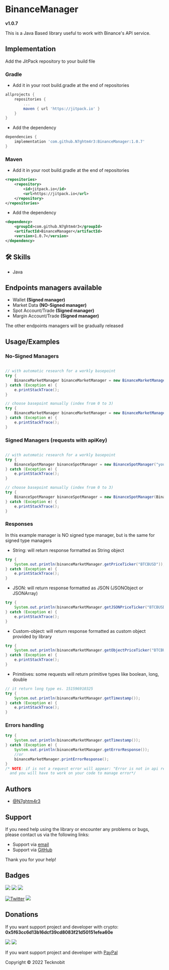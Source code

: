 # BinanceManager
**v1.0.7**

This is a Java Based library useful to work with Binance's API service.

## Implementation

Add the JitPack repository to your build file

### Gradle

- Add it in your root build.gradle at the end of repositories

```gradle
allprojects {
    repositories {
        ...
        maven { url 'https://jitpack.io' }
    }
}
```
- Add the dependency

```gradle
dependencies {
	implementation 'com.github.N7ghtm4r3:BinanceManager:1.0.7'
}
```

### Maven

- Add it in your root build.gradle at the end of repositories

```xml
<repositories>
    <repository>
        <id>jitpack.io</id>
        <url>https://jitpack.io</url>
    </repository>
</repositories>
```
- Add the dependency

```xml
<dependency>
    <groupId>com.github.N7ghtm4r3</groupId>
    <artifactId>BinanceManager</artifactId>
    <version>1.0.7</version>
</dependency>
```

## 🛠 Skills
- Java

## Endpoints managers available

- Wallet **(Signed manager)**
- Market Data **(NO-Signed manager)**
- Spot Account/Trade **(Signed manager)**
- Margin Account/Trade **(Signed manager)**

The other endpoints managers will be gradually released


## Usage/Examples

### No-Signed Managers

```java

// with automatic research for a workly basepoint
try {
    BinanceMarketManager binanceMarketManager = new BinanceMarketManager();
} catch (Exception e) {
    e.printStackTrace();
}

// choose basepoint manually (index from 0 to 3)
try {
    BinanceMarketManager binanceMarketManager = new BinanceMarketManager(BinanceManager.BASE_ENDPOINTS.get(0));
} catch (Exception e) {
    e.printStackTrace();
}
```

### Signed Managers (requests with apiKey)

```java

// with automatic research for a workly basepoint
try {
    BinanceSpotManager binanceSpotManager = new BinanceSpotManager("yourApiKey", "yourSecretKey");
} catch (Exception e) {
    e.printStackTrace();
}

// choose basepoint manually (index from 0 to 3)
try {
    BinanceSpotManager binanceSpotManager = new BinanceSpotManager(BinanceManager.BASE_ENDPOINTS.get(0), "yourApiKey", "yourSecretKey");
} catch (Exception e) {
    e.printStackTrace();
}
```

### Responses

In this example manager is NO signed type manager, but is the same for signed type managers

- String: will return response formatted as String object

```java
try {
    System.out.println(binanceMarketManager.getPriceTicker("BTCBUSD"));
} catch (Exception e) {
    e.printStackTrace();
}
```

- JSON: will return response formatted as JSON (JSONObject or JSONArray)

```java
try {
    System.out.println(binanceMarketManager.getJSONPriceTicker("BTCBUSD"));
} catch (Exception e) {
    e.printStackTrace();
}
```

- Custom-object: will return response formatted as custom object provided by library

```java
try {
    System.out.println(binanceMarketManager.getObjectPriceTicker("BTCBUSD"));
} catch (Exception e) {
    e.printStackTrace();
}
```

- Primitives: some requests will return primitive types like boolean, long, double

```java
// it return long type es. 151596910325
try {
    System.out.println(binanceMarketManager.getTimestamp());
} catch (Exception e) {
    e.printStackTrace();
}
```

### Errors handling

```java
try {
    System.out.println(binanceMarketManager.getTimestamp());
} catch (Exception e) {
    System.out.println(binanceMarketManager.getErrorResponse());
    //or
    binanceMarketManager.printErrorResponse(); 
}
/* NOTE: if is not a request error will appear: "Error is not in api request, check out your code"
  and you will have to work on your code to manage error*/
```

## Authors

- [@N7ghtm4r3](https://www.github.com/N7ghtm4r3)

## Support

If you need help using the library or encounter any problems or bugs, please contact us via the following links:

- Support via <a href="mailto:infotecknobitcompany@gmail.com">email</a>
- Support via <a href="https://github.com/N7ghtm4r3//BinanceManager/issues/new">GitHub</a>

Thank you for your help!

## Badges

[![](https://img.shields.io/badge/Google_Play-414141?style=for-the-badge&logo=google-play&logoColor=white)](https://play.google.com/store/apps/developer?id=Tecknobit)
[![](https://img.shields.io/badge/Binance-FCD535?style=for-the-badge&logo=binance&logoColor=white)](https://binance-docs.github.io/apidocs/spot/en/#general-api-information)
[![](https://img.shields.io/badge/Java-ED8B00?style=for-the-badge&logo=java&logoColor=white)](https://github.com/N7ghtm4r3/BinanceManager/blob/main/README.md)

[![Twitter](https://img.shields.io/twitter/url/https/twitter.com/cloudposse.svg?style=social&label=Tecknobit)](https://twitter.com/tecknobit)
[![](https://jitpack.io/v/N7ghtm4r3/BinanceManager.svg)](https://jitpack.io/#N7ghtm4r3/BinanceManager)

## Donations 

If you want support project and developer with crypto: **0x5f63cc6d13b16dcf39cd8083f21d50151efea60e**

![](https://img.shields.io/badge/Bitcoin-000000?style=for-the-badge&logo=bitcoin&logoColor=white) 
![](https://img.shields.io/badge/Ethereum-3C3C3D?style=for-the-badge&logo=Ethereum&logoColor=white)

If you want support project and developer with <a href="https://www.paypal.com/donate/?hosted_button_id=5QMN5UQH7LDT4">PayPal</a>

Copyright © 2022 Tecknobit
